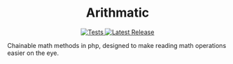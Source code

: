 <h1 width="400" align="center" >Arithmatic</h1>

<p align="center">
    <a href="https://github.com/devshed-io/arithmatic/actions/workflows/phpunit.yml">
        <img src="https://github.com/devshed-io/arithmatic/actions/workflows/phpunit.yml/badge.svg" alt="Tests">
    </a>
    <a href="https://github.com/devshed-io/arithmatic/releases">
        <img src="https://img.shields.io/github/v/release/devshed-io/arithmatic?label=Latest%20Release" alt="Latest Release">
    </a>
</p>

Chainable math methods in php, designed to make reading math operations easier on the eye.



